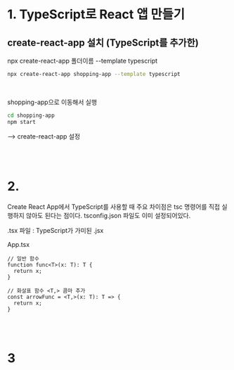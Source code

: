 # 1. TypeScript로 React 앱 만들기

## create-react-app 설치 (TypeScript를 추가한)

npx create-react-app 폴더이름 --template typescript
```sh
npx create-react-app shopping-app --template typescript
```

<br>

shopping-app으로 이동해서 실행
```sh
cd shopping-app
npm start
```
--> create-react-app 설정

<br><br>

# 2. 

Create React App에서 TypeScript를 사용할 때 주요 차이점은 
tsc 명령어를 직접 실행하지 않아도 된다는 점이다.
tsconfig.json 파일도 이미 설정되어있다.

.tsx 파일 : TypeScript가 가미된 .jsx

App.tsx
```tsx
// 일반 함수
function func<T>(x: T): T {
  return x;
}

// 화살표 함수 <T,> 콤마 추가
const arrowFunc = <T,>(x: T): T => {
  return x;
}
```

<br><br>

# 3